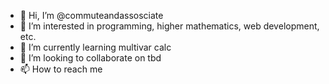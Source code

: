 - 👋 Hi, I’m @commuteandassosciate
- 👀 I’m interested in programming, higher mathematics, web development, etc.
- 🌱 I’m currently learning multivar calc
- 💞️ I’m looking to collaborate on tbd
- 📫 How to reach me 

<!---
commuteandassosciate/commuteandassosciate is a ✨ special ✨ repository because its `README.md` (this file) appears on your GitHub profile.
You can click the Preview link to take a look at your changes.
--->
